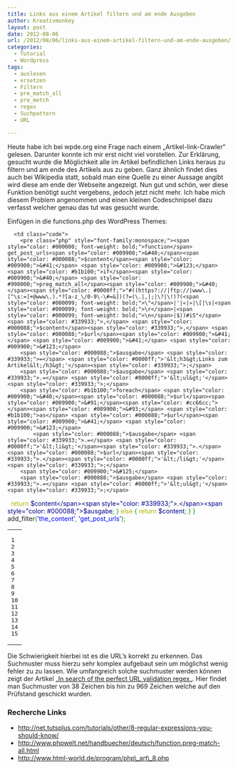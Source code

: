 ```yaml
---
title: Links aus einem Artikel filtern und am ende Ausgeben
author: Kreativmonkey
layout: post
date: 2012-08-06
url: /2012/08/06/links-aus-einem-artikel-filtern-und-am-ende-ausgeben/
categories:
  - Tutorial
  - Wordpress
tags:
  - auslesen
  - ersetzen
  - Filtern
  - pre_match_all
  - pre_metch
  - regex
  - Suchpattern
  - URL

---
```

Heute habe ich bei wpde.org eine Frage nach einem &#8222;Artikel-link-Crawler&#8220; gelesen. Darunter konnte ich mir erst nicht viel vorstellen. Zur Erklärung, gesucht wurde die Möglichkeit alle im Artikel befindlichen Links heraus zu filtern und am ende des Artikels aus zu geben. Ganz ähnlich findet dies auch bei Wikipedia statt, sobald man eine Quelle zu einer Aussage angibt wird diese am ende der Webseite angezeigt. Nun gut und schön, wer diese Funktion benötigt sucht vergebens, jedoch jetzt nicht mehr. Ich habe mich diesem Problem angenommen und einen kleinen Codeschnipsel dazu verfasst welcher genau das tut was gesucht wurde. 

Einfügen in die functions.php des WordPress Themes:

<div class="wp_syntax">
  <table>
    <tr>
      <td class="line_numbers">
        <pre>1
2
3
4
5
6
7
8
9
10
11
12
13
14
15
</pre>
      </td>
      
      <td class="code">
        <pre class="php" style="font-family:monospace;"><span style="color: #000000; font-weight: bold;">function</span> get_post_urls<span style="color: #009900;">&#40;</span><span style="color: #000088;">$content</span><span style="color: #009900;">&#41;</span> <span style="color: #009900;">&#123;</span>
    <span style="color: #b1b100;">if</span><span style="color: #009900;">&#40;</span> <span style="color: #990000;">preg_match_all</span><span style="color: #009900;">&#40;</span><span style="color: #0000ff;">"#((https?://|ftp://|www\.|[^\s:=]+@www\.).*?[a-z_\/0-9\-\#=&])(?=(\.|,|;|\?|\!)?(<span style="color: #000099; font-weight: bold;">\"</span>|'|«|»|\[|\s|<span style="color: #000099; font-weight: bold;">\r</span>|<span style="color: #000099; font-weight: bold;">\n</span>|$))#iS"</span><span style="color: #339933;">,</span> <span style="color: #000088;">$content</span><span style="color: #339933;">,</span> <span style="color: #000088;">$url</span><span style="color: #009900;">&#41;</span> <span style="color: #009900;">&#41;</span> <span style="color: #009900;">&#123;</span>
        <span style="color: #000088;">$ausgabe</span> <span style="color: #339933;">=</span> <span style="color: #0000ff;">'&lt;h3&gt;Links zum Artikel&lt;/h3&gt;'</span><span style="color: #339933;">;</span>
        <span style="color: #000088;">$ausgabe</span> <span style="color: #339933;">.=</span> <span style="color: #0000ff;">'&lt;ul&gt;'</span><span style="color: #339933;">;</span>
        <span style="color: #b1b100;">foreach</span> <span style="color: #009900;">&#40;</span><span style="color: #000088;">$url</span><span style="color: #009900;">&#91;</span><span style="color: #cc66cc;"></span><span style="color: #009900;">&#93;</span> <span style="color: #b1b100;">as</span> <span style="color: #000088;">$url</span><span style="color: #009900;">&#41;</span> <span style="color: #009900;">&#123;</span>
            <span style="color: #000088;">$ausgabe</span> <span style="color: #339933;">.=</span> <span style="color: #0000ff;">'&lt;li&gt;'</span><span style="color: #339933;">.</span><span style="color: #000088;">$url</span><span style="color: #339933;">.</span><span style="color: #0000ff;">'&lt;/li&gt;'</span><span style="color: #339933;">;</span>
        <span style="color: #009900;">&#125;</span>
        <span style="color: #000088;">$ausgabe</span> <span style="color: #339933;">.=</span> <span style="color: #0000ff;">'&lt;ul&gt;'</span><span style="color: #339933;">;</span>
&nbsp;
        <span style="color: #b1b100;">return</span> <span style="color: #000088;">$content</span><span style="color: #339933;">.</span><span style="color: #000088;">$ausgabe</span><span style="color: #339933;">;</span>
    <span style="color: #009900;">&#125;</span> <span style="color: #b1b100;">else</span> <span style="color: #009900;">&#123;</span>
        <span style="color: #b1b100;">return</span> <span style="color: #000088;">$content</span><span style="color: #339933;">;</span>
    <span style="color: #009900;">&#125;</span>
<span style="color: #009900;">&#125;</span>
add_filter<span style="color: #009900;">&#40;</span><span style="color: #0000ff;">'the_content'</span><span style="color: #339933;">,</span> <span style="color: #0000ff;">'get_post_urls'</span><span style="color: #009900;">&#41;</span><span style="color: #339933;">;</span></pre>
      </td>
    </tr>
  </table>
</div>

Die Schwierigkeit hierbei ist es die URL&#8217;s korrekt zu erkennen. Das Suchmuster muss hierzu sehr komplex aufgebaut sein um möglichst wenig fehler zu zu lassen. Wie umfangreich solche suchmuster werden können zeigt der Artikel &#8222;[In search of the perfect URL validation regex][1]&#8222;. Hier findet man Suchmuster von 38 Zeichen bis hin zu 969 Zeichen welche auf den Prüfstand geschickt wurden.
  
<!--more-->

### Recherche Links

  * http://net.tutsplus.com/tutorials/other/8-regular-expressions-you-should-know/
  * http://www.phpwelt.net/handbuecher/deutsch/function.preg-match-all.html
  * http://www.html-world.de/program/php\_art\_8.php

 [1]: http://mathiasbynens.be/demo/url-regex